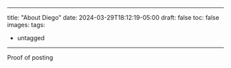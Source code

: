 ___
title: "About Diego"
date: 2024-03-29T18:12:19-05:00
draft: false
toc: false
images:
tags:
  - untagged
___

Proof of posting
